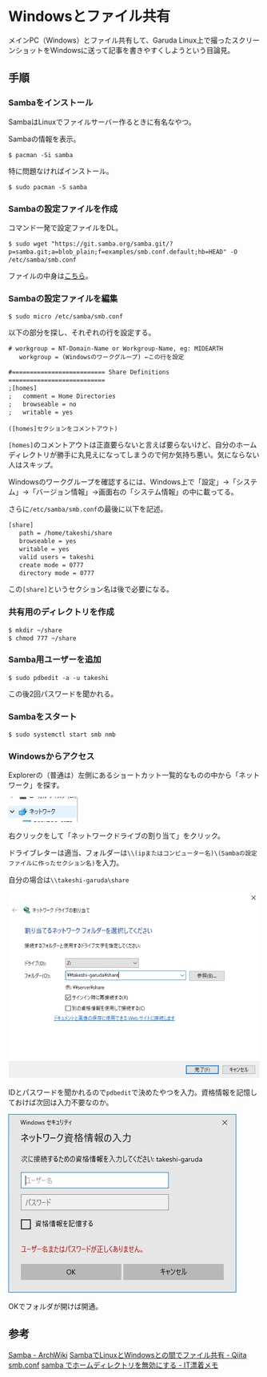 # Windowsとファイル共有

メインPC（Windows）とファイル共有して、Garuda Linux上で撮ったスクリーンショットをWindowsに送って記事を書きやすくしようという目論見。

## 手順

### Sambaをインストール

SambaはLinuxでファイルサーバー作るときに有名なやつ。

Sambaの情報を表示。

~~~shell
$ pacman -Si samba
~~~

特に問題なければインストール。

~~~shell
$ sudo pacman -S samba
~~~

### Sambaの設定ファイルを作成

コマンド一発で設定ファイルをDL。

~~~shell
$ sudo wget "https://git.samba.org/samba.git/?p=samba.git;a=blob_plain;f=examples/smb.conf.default;hb=HEAD" -O /etc/samba/smb.conf
~~~

ファイルの中身は[こちら](https://git.samba.org/samba.git/?p=samba.git;a=blob_plain;f=examples/smb.conf.default;hb=HEAD)。

### Sambaの設定ファイルを編集

~~~shell
$ sudo micro /etc/samba/smb.conf
~~~

以下の部分を探し、それぞれの行を設定する。

~~~
# workgroup = NT-Domain-Name or Workgroup-Name, eg: MIDEARTH
   workgroup = (Windowsのワークグループ) ←この行を設定
~~~

~~~
#========================== Share Definitions ===========================
;[homes]
;   comment = Home Directories
;   browseable = no
;   writable = yes

([homes]セクションをコメントアウト)
~~~

`[homes]`のコメントアウトは正直要らないと言えば要らないけど、自分のホームディレクトリが勝手に丸見えになってしまうので何か気持ち悪い。気にならない人はスキップ。

Windowsのワークグループを確認するには、Windows上で「設定」→「システム」→「バージョン情報」→画面右の「システム情報」の中に載ってる。

さらに`/etc/samba/smb.conf`の最後に以下を記述。

~~~
[share]
   path = /home/takeshi/share
   browseable = yes
   writable = yes
   valid users = takeshi
   create mode = 0777
   directory mode = 0777
~~~

この`[share]`というセクション名は後で必要になる。

### 共有用のディレクトリを作成

~~~shell
$ mkdir ~/share
$ chmod 777 ~/share
~~~

### Samba用ユーザーを追加

~~~shell
$ sudo pdbedit -a -u takeshi
~~~

この後2回パスワードを聞かれる。

### Sambaをスタート

~~~shell
$ sudo systemctl start smb nmb
~~~

### Windowsからアクセス

Explorerの（普通は）左側にあるショートカット一覧的なものの中から「ネットワーク」を探す。

![image-20210420234851199](image/samba/image-20210420234851199.png)

右クリックをして「ネットワークドライブの割り当て」をクリック。

ドライブレターは適当、フォルダーは`\\(ipまたはコンピューター名)\(Sambaの設定ファイルに作ったセクション名)`を入力。

自分の場合は`\\takeshi-garuda\share`

![image-20210421001535327](image/samba/image-20210421001535327.png)

IDとパスワードを聞かれるので`pdbedit`で決めたやつを入力。資格情報を記憶しておけば次回は入力不要なのか。

![image-20210421001648989](image/samba/image-20210421001648989.png)

OKでフォルダが開けば開通。

## 参考

[Samba \- ArchWiki](https://wiki.archlinux.jp/index.php/Samba)
[SambaでLinuxとWindowsとの間でファイル共有 \- Qiita](https://qiita.com/k-Mata/items/8bee9e02e74565b6c147)
[smb\.conf](http://www.samba.gr.jp/project/translation/3.5/htmldocs/manpages-3/smb.conf.5.html)
[samba でホームディレクトリを無効にする \- IT漂着メモ](https://god-support.blogspot.com/2014/07/samba.html)
